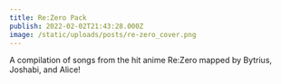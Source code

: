 ```yaml
---
title: Re:Zero Pack
publish: 2022-02-02T21:43:28.000Z
image: /static/uploads/posts/re-zero_cover.png
---
```


A compilation of songs from the hit anime Re:Zero mapped by Bytrius, Joshabi, and Alice!
